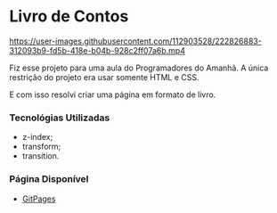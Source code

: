 # Livro de Contos 

https://user-images.githubusercontent.com/112903528/222826883-312093b9-fd5b-418e-b04b-928c2ff07a6b.mp4

Fiz esse projeto para uma aula do Programadores do Amanhã.
A única restrição do projeto era usar somente HTML e CSS. 

E com isso resolvi criar uma página em formato de livro.

### Tecnológias Utilizadas

* z-index;
* transform;
* transition.

### Página Disponível

* [GitPages](https://victoriagui.github.io/livro-classicos/)
